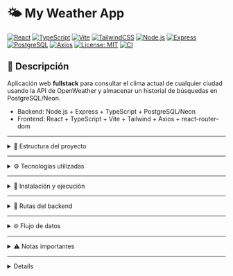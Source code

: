 # 🌤️ My Weather App

[![React](https://img.shields.io/badge/React-18.2.0-blue?logo=react)](https://reactjs.org/) 
[![TypeScript](https://img.shields.io/badge/TypeScript-5.2.2-blue?logo=typescript)](https://www.typescriptlang.org/) 
[![Vite](https://img.shields.io/badge/Vite-5.0.0-yellow?logo=vite)](https://vitejs.dev/) 
[![TailwindCSS](https://img.shields.io/badge/TailwindCSS-3.3.2-blue?logo=tailwindcss)](https://tailwindcss.com/)
[![Node.js](https://img.shields.io/badge/Node.js-20.3.1-green?logo=node.js)](https://nodejs.org/) 
[![Express](https://img.shields.io/badge/Express-4.18.2-black?logo=express)](https://expressjs.com/)
[![PostgreSQL](https://img.shields.io/badge/PostgreSQL-16-blue?logo=postgresql)](https://www.postgresql.org/)
[![Axios](https://img.shields.io/badge/Axios-1.12.2-red?logo=axios)](https://axios-http.com/)
[![License: MIT](https://img.shields.io/badge/License-MIT-green)](https://opensource.org/licenses/MIT)
[![CI](https://img.shields.io/badge/GitHub%20Actions-CI-blue?logo=github)](https://github.com/)

## 🔹 Descripción

Aplicación web **fullstack** para consultar el clima actual de cualquier ciudad usando la API de OpenWeather y almacenar un historial de búsquedas en PostgreSQL/Neon.  

- Backend: Node.js + Express + TypeScript + PostgreSQL/Neon  
- Frontend: React + TypeScript + Vite + Tailwind + Axios + react-router-dom 

---

<details>
<summary>📂 Estructura del proyecto</summary>

```
my-weather-app/
│
├─ backend/
│  ├─ src/
│  │  ├─ db.ts                 # Conexión a PostgreSQL y funciones para historial
│  │  ├─ index.ts              # Servidor principal
│  │  └─ routes/
│  │     ├─ index.ts           # Centraliza todas las rutas
│  │     ├─ weatherRoutes.ts   # Rutas para obtener clima actual
│  │     └─ historyRoutes.ts   # Rutas para historial
│  ├─ package.json
│  ├─ tsconfig.json
│  └─ .env                     # Variables de entorno
│
├── frontend/
│ ├── src/
│ │ ├── components/ # WeatherCard, SearchBar
│ │ ├── pages/ # Home, History
│ │ ├── services/ # weatherService
│ │ ├── App.tsx
│ │ ├── main.tsx
│ │ └── index.css
│ ├── .env
│ ├── tsconfig.json
│ ├── vite.config.ts
│ └── package.json
```

</details>

---

<details>
<summary>⚙️ Tecnologías utilizadas</summary>

* **Frontend:** React, TypeScript, Axios, Tailwind CSS
* **Backend:** Node.js, Express, TypeScript, Axios
* **Base de datos:** PostgreSQL (Neon)
* **API externa:** OpenWeather

</details>

---

<details>
<summary>🚀 Instalación y ejecución</summary>

### Backend

```bash
cd backend
npm install
```

Crear `.env`:

```
PORT=4000
OPENWEATHER_API_KEY=tu_api_key_openweather
DATABASE_URL=postgresql://usuario:password@host:puerto/dbname
```

Crear tabla en Neon:

```sql
CREATE TABLE IF NOT EXISTS weather_history (
  id SERIAL PRIMARY KEY,
  ciudad VARCHAR(100),
  temperatura DECIMAL(5,2),
  clima VARCHAR(100),
  fecha TIMESTAMP DEFAULT CURRENT_TIMESTAMP
);
```

Ejecutar backend:

```bash
npm run dev
```

Servidor corriendo en `http://localhost:4000/api`.

---

### Frontend

```bash
cd frontend
npm install
npm run dev
```

App disponible en `http://localhost:5173`.

</details>

---

<details>
<summary>🔧 Rutas del backend</summary>

| Ruta                 | Método | Descripción                                |
| -------------------- | ------ | ------------------------------------------ |
| `/api/weather/:city` | GET    | Obtener clima actual de la ciudad          |
| `/api/history`       | GET    | Obtener historial de las últimas búsquedas |

</details>

---

<details>
<summary>🌐 Flujo de datos</summary>

```text
[Frontend Home.tsx]
       |
       | Axios GET /weather/:city
       v
[Backend weatherRoutes.ts] --> Consulta OpenWeather API
       |                           |
       | Axios GET                v
       |                       OpenWeather
       v
 Guarda en PostgreSQL           Response JSON
       |
       v
 Devuelve datos al Frontend
       |
       v
 [WeatherCard] muestra clima
 [HistoryList] muestra historial (GET /history)
```

</details>

---

<details>
<summary>⚠️ Notas importantes</summary>

* Asegurarse de que la **API Key de OpenWeather** sea válida.
* Los nombres de ciudad deben estar correctamente escritos.
* Backend maneja automáticamente espacios en nombres de ciudad.

</details>

---

<details>
